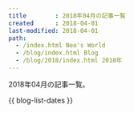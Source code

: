 ```yaml
---
title        : 2018年04月の記事一覧
created      : 2018-04-01
last-modified: 2018-04-01
path:
  - /index.html Neo's World
  - /blog/index.html Blog
  - /blog/2018/index.html 2018年
---
```


2018年04月の記事一覧。

{{ blog-list-dates }}
